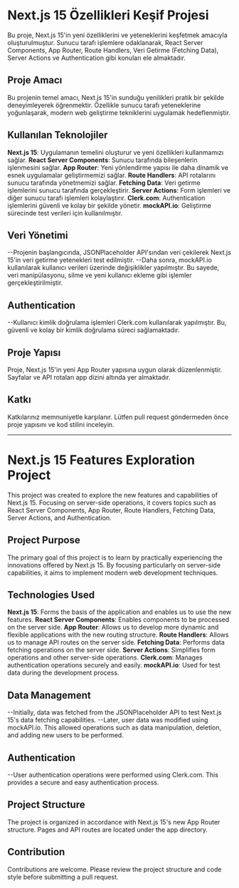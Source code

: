 # Next.js 15 Özellikleri Keşif Projesi

Bu proje, Next.js 15'in yeni özelliklerini ve yeteneklerini keşfetmek amacıyla oluşturulmuştur. Sunucu tarafı işlemlere odaklanarak, React Server Components, App Router, Route Handlers, Veri Getirme (Fetching Data), Server Actions ve Authentication gibi konuları ele almaktadır.

## Proje Amacı

Bu projenin temel amacı, Next.js 15'in sunduğu yenilikleri pratik bir şekilde deneyimleyerek öğrenmektir. Özellikle sunucu tarafı yeteneklerine yoğunlaşarak, modern web geliştirme tekniklerini uygulamak hedeflenmiştir.

## Kullanılan Teknolojiler

**Next.js 15**: Uygulamanın temelini oluşturur ve yeni özellikleri kullanmamızı sağlar.
**React Server Components**: Sunucu tarafında bileşenlerin işlenmesini sağlar.
**App Router**: Yeni yönlendirme yapısı ile daha dinamik ve esnek uygulamalar geliştirmemizi sağlar.
**Route Handlers**: API rotalarını sunucu tarafında yönetmemizi sağlar.
**Fetching Data**: Veri getirme işlemlerini sunucu tarafında gerçekleştirir.
**Server Actions**: Form işlemleri ve diğer sunucu tarafı işlemleri kolaylaştırır.
**Clerk.com**: Authentication işlemlerini güvenli ve kolay bir şekilde yönetir.
**mockAPI.io**: Geliştirme sürecinde test verileri için kullanılmıştır.

## Veri Yönetimi

--Projenin başlangıcında, JSONPlaceholder API'sından veri çekilerek Next.js 15'in veri getirme yetenekleri test edilmiştir.
--Daha sonra, mockAPI.io kullanılarak kullanıcı verileri üzerinde değişiklikler yapılmıştır. Bu sayede, veri manipülasyonu, silme ve yeni kullanıcı ekleme gibi işlemler gerçekleştirilmiştir.

## Authentication

--Kullanıcı kimlik doğrulama işlemleri Clerk.com kullanılarak yapılmıştır. Bu, güvenli ve kolay bir kimlik doğrulama süreci sağlamaktadır.

## Proje Yapısı

Proje, Next.js 15'in yeni App Router yapısına uygun olarak düzenlenmiştir. Sayfalar ve API rotaları app dizini altında yer almaktadır.

## Katkı

Katkılarınız memnuniyetle karşılanır. Lütfen pull request göndermeden önce proje yapısını ve kod stilini inceleyin.

---

# Next.js 15 Features Exploration Project

This project was created to explore the new features and capabilities of Next.js 15. Focusing on server-side operations, it covers topics such as React Server Components, App Router, Route Handlers, Fetching Data, Server Actions, and Authentication.

## Project Purpose

The primary goal of this project is to learn by practically experiencing the innovations offered by Next.js 15. By focusing particularly on server-side capabilities, it aims to implement modern web development techniques.

## Technologies Used

**Next.js 15**: Forms the basis of the application and enables us to use the new features.
**React Server Components**: Enables components to be processed on the server side.
**App Router**: Allows us to develop more dynamic and flexible applications with the new routing structure.
**Route Handlers**: Allows us to manage API routes on the server side.
**Fetching Data**: Performs data fetching operations on the server side.
**Server Actions**: Simplifies form operations and other server-side operations.
**Clerk.com**: Manages authentication operations securely and easily.
**mockAPI.io**: Used for test data during the development process.

## Data Management

--Initially, data was fetched from the JSONPlaceholder API to test Next.js 15's data fetching capabilities.
--Later, user data was modified using mockAPI.io. This allowed operations such as data manipulation, deletion, and adding new users to be performed.

## Authentication

--User authentication operations were performed using Clerk.com. This provides a secure and easy authentication process.

## Project Structure

The project is organized in accordance with Next.js 15's new App Router structure. Pages and API routes are located under the app directory.

## Contribution

Contributions are welcome. Please review the project structure and code style before submitting a pull request.
